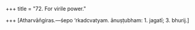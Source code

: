 +++
title = "72. For virile power."

+++
[Atharvān̄giras.—śepo ‘rkadcvatyam. ānuṣṭubham: 1. jagatī; 3. bhurij.]
